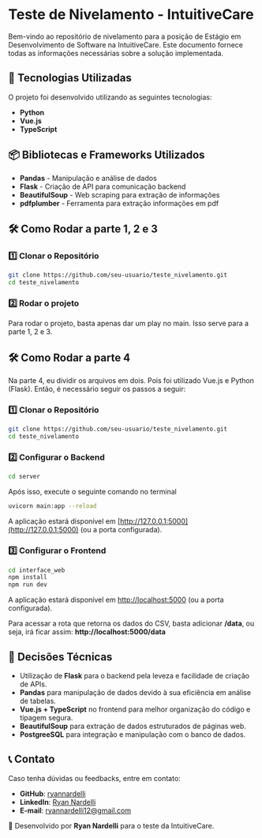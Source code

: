 # Teste de Nivelamento - IntuitiveCare

Bem-vindo ao repositório de nivelamento para a posição de Estágio em Desenvolvimento de Software na IntuitiveCare. Este documento fornece todas as informações necessárias sobre a solução implementada.

## 🚀 Tecnologias Utilizadas

O projeto foi desenvolvido utilizando as seguintes tecnologias:

- **Python**
- **Vue.js**
- **TypeScript**

## 📦 Bibliotecas e Frameworks Utilizados

- **Pandas** - Manipulação e análise de dados
- **Flask** - Criação de API para comunicação backend
- **BeautifulSoup** - Web scraping para extração de informações
- **pdfplumber** - Ferramenta para extração informações em pdf

## 🛠️ Como Rodar a parte 1, 2 e 3

### 1️⃣ Clonar o Repositório
```sh
git clone https://github.com/seu-usuario/teste_nivelamento.git
cd teste_nivelamento
```

### 2️⃣ Rodar o projeto
Para rodar o projeto, basta apenas dar um play no main. Isso serve para a parte 1, 2 e 3.

## 🛠️ Como Rodar a parte 4
Na parte 4, eu dividir os arquivos em dois. Pois foi utilizado Vue.js e Python (Flask). Então, é necessário seguir os passos a seguir:
### 1️⃣ Clonar o Repositório
```sh
git clone https://github.com/seu-usuario/teste_nivelamento.git
cd teste_nivelamento
```
### 2️⃣ Configurar o Backend
```sh
cd server
```
Após isso, execute o seguinte comando no terminal
```sh
uvicorn main:app --reload
```
A aplicação estará disponível em [http://127.0.0.1:5000](http://127.0.0.1:5000) (ou a porta configurada).

### 3️⃣ Configurar o Frontend
```sh
cd interface_web
npm install
npm run dev
```

A aplicação estará disponível em [http://localhost:5000](http://localhost:5000) (ou a porta configurada).

Para acessar a rota que retorna os dados do CSV, basta adicionar **/data**, ou seja, irá ficar assim: **http://localhost:5000/data**


## 🤔 Decisões Técnicas

- Utilização de **Flask** para o backend pela leveza e facilidade de criação de APIs.
- **Pandas** para manipulação de dados devido à sua eficiência em análise de tabelas.
- **Vue.js + TypeScript** no frontend para melhor organização do código e tipagem segura.
- **BeautifulSoup** para extração de dados estruturados de páginas web.
- **PostgreeSQL** para integração e manipulação com o banco de dados.

## 📞 Contato

Caso tenha dúvidas ou feedbacks, entre em contato:

- **GitHub**: [ryannardelli](https://github.com/ryannardelli)
- **LinkedIn**: [Ryan Nardelli](https://www.linkedin.com/in/ryannardelli/)
- **E-mail**: ryannardelli12@gmail.com

🚀 Desenvolvido por **Ryan Nardelli** para o teste da IntuitiveCare.
